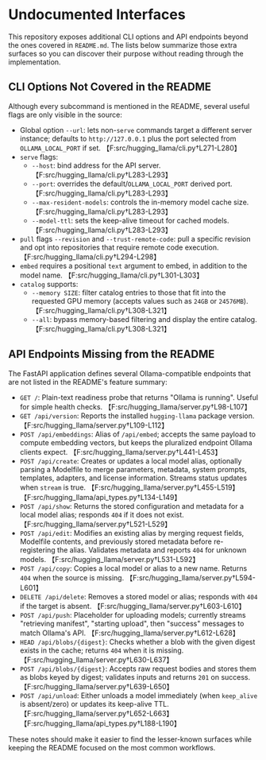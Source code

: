 # Undocumented Interfaces

This repository exposes additional CLI options and API endpoints beyond the ones covered in `README.md`. The lists below summarize those extra surfaces so you can discover their purpose without reading through the implementation.

## CLI Options Not Covered in the README

Although every subcommand is mentioned in the README, several useful flags are only visible in the source:

- Global option `--url`: lets non-`serve` commands target a different server instance; defaults to `http://127.0.0.1` plus the port selected from `OLLAMA_LOCAL_PORT` if set. 【F:src/hugging_llama/cli.py†L271-L280】
- `serve` flags:
  - `--host`: bind address for the API server. 【F:src/hugging_llama/cli.py†L283-L293】
  - `--port`: overrides the default/`OLLAMA_LOCAL_PORT` derived port. 【F:src/hugging_llama/cli.py†L283-L293】
  - `--max-resident-models`: controls the in-memory model cache size. 【F:src/hugging_llama/cli.py†L283-L293】
  - `--model-ttl`: sets the keep-alive timeout for cached models. 【F:src/hugging_llama/cli.py†L283-L293】
- `pull` flags `--revision` and `--trust-remote-code`: pull a specific revision and opt into repositories that require remote code execution. 【F:src/hugging_llama/cli.py†L294-L298】
- `embed` requires a positional `text` argument to embed, in addition to the model name. 【F:src/hugging_llama/cli.py†L301-L303】
- `catalog` supports:
  - `--memory SIZE`: filter catalog entries to those that fit into the requested GPU memory (accepts values such as `24GB` or `24576MB`). 【F:src/hugging_llama/cli.py†L308-L321】
  - `--all`: bypass memory-based filtering and display the entire catalog. 【F:src/hugging_llama/cli.py†L308-L321】

## API Endpoints Missing from the README

The FastAPI application defines several Ollama-compatible endpoints that are not listed in the README's feature summary:

- `GET /`: Plain-text readiness probe that returns "Ollama is running". Useful for simple health checks. 【F:src/hugging_llama/server.py†L98-L107】
- `GET /api/version`: Reports the installed `hugging-llama` package version. 【F:src/hugging_llama/server.py†L109-L112】
- `POST /api/embeddings`: Alias of `/api/embed`; accepts the same payload to compute embedding vectors, but keeps the pluralized endpoint Ollama clients expect. 【F:src/hugging_llama/server.py†L441-L453】
- `POST /api/create`: Creates or updates a local model alias, optionally parsing a Modelfile to merge parameters, metadata, system prompts, templates, adapters, and license information. Streams status updates when `stream` is true. 【F:src/hugging_llama/server.py†L455-L519】【F:src/hugging_llama/api_types.py†L134-L149】
- `POST /api/show`: Returns the stored configuration and metadata for a local model alias; responds `404` if it does not exist. 【F:src/hugging_llama/server.py†L521-L529】
- `POST /api/edit`: Modifies an existing alias by merging request fields, Modelfile contents, and previously stored metadata before re-registering the alias. Validates metadata and reports `404` for unknown models. 【F:src/hugging_llama/server.py†L531-L592】
- `POST /api/copy`: Copies a local model or alias to a new name. Returns `404` when the source is missing. 【F:src/hugging_llama/server.py†L594-L601】
- `DELETE /api/delete`: Removes a stored model or alias; responds with `404` if the target is absent. 【F:src/hugging_llama/server.py†L603-L610】
- `POST /api/push`: Placeholder for uploading models; currently streams "retrieving manifest", "starting upload", then "success" messages to match Ollama's API. 【F:src/hugging_llama/server.py†L612-L628】
- `HEAD /api/blobs/{digest}`: Checks whether a blob with the given digest exists in the cache; returns `404` when it is missing. 【F:src/hugging_llama/server.py†L630-L637】
- `POST /api/blobs/{digest}`: Accepts raw request bodies and stores them as blobs keyed by digest; validates inputs and returns `201` on success. 【F:src/hugging_llama/server.py†L639-L650】
- `POST /api/unload`: Either unloads a model immediately (when `keep_alive` is absent/zero) or updates its keep-alive TTL. 【F:src/hugging_llama/server.py†L652-L663】【F:src/hugging_llama/api_types.py†L188-L190】

These notes should make it easier to find the lesser-known surfaces while keeping the README focused on the most common workflows.
